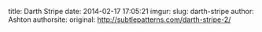 title: Darth Stripe
date: 2014-02-17 17:05:21
imgur: 
slug: darth-stripe
author: Ashton
authorsite: 
original: http://subtlepatterns.com/darth-stripe-2/
